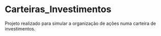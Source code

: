 # Carteiras_Investimentos
Projeto realizado para simular a organização de ações numa carteira de investimentos.
